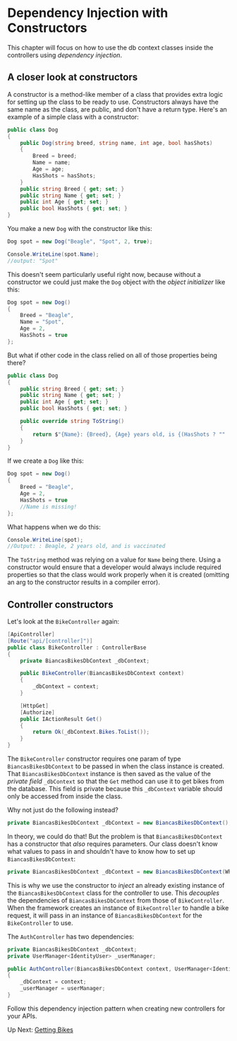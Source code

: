# Dependency Injection with Constructors
This chapter will focus on how to use the db context classes inside the controllers using _dependency injection_.

## A closer look at constructors
A constructor is a method-like member of a class that provides extra logic for setting up the class to be ready to use. Constructors always have the same name as the class, are public, and don't have a return type. Here's an example of a simple class with a constructor:
``` csharp
public class Dog
{
    public Dog(string breed, string name, int age, bool hasShots)
    {
        Breed = breed;
        Name = name;
        Age = age;
        HasShots = hasShots;
    }
    public string Breed { get; set; }
    public string Name { get; set; }
    public int Age { get; set; }
    public bool HasShots { get; set; }
}
```
You make a new `Dog` with the constructor like this:
``` csharp
Dog spot = new Dog("Beagle", "Spot", 2, true);

Console.WriteLine(spot.Name);
//output: "Spot"
```
This doesn't seem particularly useful right now, because without a constructor we could just make the `Dog` object with the _object initializer_ like this:
``` csharp
Dog spot = new Dog()
{
    Breed = "Beagle",
    Name = "Spot",
    Age = 2,
    HasShots = true
};
```
But what if other code in the class relied on all of those properties being there?
``` csharp
public class Dog
{
    public string Breed { get; set; }
    public string Name { get; set; }
    public int Age { get; set; }
    public bool HasShots { get; set; }

    public override string ToString()
    {
        return $"{Name}: {Breed}, {Age} years old, is {(HasShots ? "" : "not ")}vaccinated";
    }
}
```
If we create a `Dog` like this:
``` csharp
Dog spot = new Dog()
{
    Breed = "Beagle",
    Age = 2,
    HasShots = true
    //Name is missing!
};
```
What happens when we do this:
``` csharp
Console.WriteLine(spot);
//Output: : Beagle, 2 years old, and is vaccinated
```
The `ToString` method was relying on a value for `Name` being there. Using a constructor would ensure that a developer would always include required properties so that the class would work properly when it is created (omitting an arg to the constructor results in a compiler error).

## Controller constructors
Let's look at the `BikeController` again:
``` csharp
[ApiController]
[Route("api/[controller]")]
public class BikeController : ControllerBase
{
    private BiancasBikesDbContext _dbContext;

    public BikeController(BiancasBikesDbContext context)
    {
        _dbContext = context;
    }

    [HttpGet]
    [Authorize]
    public IActionResult Get()
    {
        return Ok(_dbContext.Bikes.ToList());
    }
}
```
The `BikeController` constructor requires one param of type `BiancasBikesDbContext` to be passed in when the class instance is created. That `BiancasBikesDbContext` instance is then saved as the value of the _private field_ `_dbContext` so that the `Get` method can use it to get bikes from the database. This field is private because this `_dbContext` variable should only be accessed from inside the class.  

Why not just do the following instead?
``` csharp
private BiancasBikesDbContext _dbContext = new BiancasBikesDbContext();
```
In theory, we could do that! But the problem is that `BiancasBikesDbContext` has a constructor that _also_ requires parameters. Our class doesn't know what values to pass in and shouldn't have to know how to set up `BiancasBikesDbContext`:
``` csharp
private BiancasBikesDbContext _dbContext = new BiancasBikesDbContext(What goes here ??? We don't know...);
```
This is why we use the constructor to _inject_ an already existing instance of the `BiancasBikesDbContext` class for the controller to use. This _decouples_ the dependencies of `BiancasBikesDbContext` from those of `BikeController`. When the framework creates an instance of `BikeController` to handle a bike request, it will pass in an instance of `BiancasBikesDbContext` for the `BikeController` to use.

The `AuthController` has two dependencies:
``` csharp
private BiancasBikesDbContext _dbContext;
private UserManager<IdentityUser> _userManager;

public AuthController(BiancasBikesDbContext context, UserManager<IdentityUser> userManager)
{
    _dbContext = context;
    _userManager = userManager;
}
``` 

Follow this dependency injection pattern when creating new controllers for your APIs. 

Up Next: [Getting Bikes](./biancas-get-bikes.md)